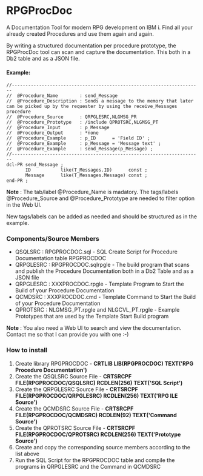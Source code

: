 # RPGProcDoc
A Documentation Tool for modern RPG development on IBM i. Find all your already created Procedures and use them again and again.

By writing a structured documentation per procedure prototype, the RPGProcDoc tool can scan and capture the documentation. This both in a Db2 table and as a JSON file.

#### Example:

```
//----------------------------------------------------------------------
//  @Procedure_Name        : send_Message
//  @Procedure_Description : Sends a message to the memory that later can be picked up by the requester by using the receive_Messages procedure
//  @Procedure_Source      : QRPGLESRC,NLGMSG_PR
//  @Procedure_Prototype   : /include QPROTSRC,NLGMSG_PT
//  @Procedure_Input       : p_Message
//  @Procedure_Output      : *none
//  @Procedure_Example     : p_ID      = 'Field ID' ;
//  @Procedure_Example     : p_Message = 'Message text' ;
//  @Procedure_Example     : send_Message(p_Message) ;
//----------------------------------------------------------------------
dcl-PR send_Message ;
       ID           like(T_Messages.ID)      const ;
       Message      like(T_Messages.Message) const ;
end-PR ;
```
**Note** : The tab/label @Procedure_Name is madatory. The tags/labels @Procedure_Source and @Procedure_Prototype are needed to filter option in the Web UI.

New tags/labels can be added as needed and should be structured as in the example.

### Components/Source Members 

* QSQLSRC : RPGPROCDOC.sql - SQL Create Script for Procedure Documentation table RPGPROCDOC
* QRPGLESRC : RPGPROCDOC.sqlrpgle - The build program that scans and publish the Procedure Documentation both in a Db2 Table and as a JSON file
* QRPGLESRC : XXXPROCDOC.rpgle - Template Program to Start the Build of your Procedure Documentation
* QCMDSRC : XXXPROCDOC.cmd - Template Command to Start the Build of your Procedure Documentation
* QPROTSRC : NLGMSG_PT.rpgle and NLGCVL_PT.rpgle - Example Prototypes that are used by the Template Start Build program

**Note** : You also need a Web UI to search and view the documentation. Contact me so that I can provide you with one :-)

### How to install

1. Create library RPGPROCDOC - **CRTLIB LIB(RPGPROCDOC) TEXT('RPG Procedure Documentation')**
2. Create the QSQLSRC Source File - **CRTSRCPF FILE(RPGPROCDOC/QSQLSRC) RCDLEN(256) TEXT('SQL Script')**
3. Create the QRPGLESRC Source File - **CRTSRCPF FILE(RPGPROCDOC/QRPGLESRC) RCDLEN(256) TEXT('RPG ILE Source')**
4. Create the QCMDSRC Source File - **CRTSRCPF FILE(RPGPROCDOC/QCMDSRC) RCDLEN(92) TEXT('Command Source')**
5. Create the QPROTSRC Source File - **CRTSRCPF FILE(RPGPROCDOC/QPROTSRC) RCDLEN(256) TEXT('Prototype Source')**
6. Create and copy the corresponding source members according to the list above
7. Run the SQL Script for the RPGPROCDOC table and compile the programs in QRPGLESRC and the Command in QCMDSRC 
